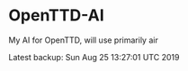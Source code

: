 # OpenTTD-AI
My AI for OpenTTD, will use primarily air

Latest backup: Sun Aug 25 13:27:01 UTC 2019

